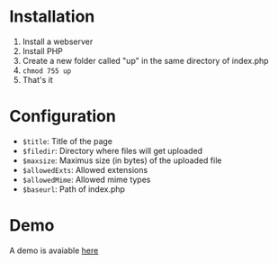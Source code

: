 # Installation #
1. Install a webserver
2. Install PHP
3. Create a new folder called "up" in the same directory of index.php
4. `chmod 755 up`
5. That's it

# Configuration #
*   `$title`: Title of the page
*   `$filedir`: Directory where files will get uploaded
*   `$maxsize`: Maximus size (in bytes) of the uploaded file
*   `$allowedExts`: Allowed extensions
*   `$allowedMime`: Allowed mime types
*   `$baseurl`: Path of index.php

# Demo #
A demo is avaiable [here](https://img.cecilefy.xyz/ "here")
